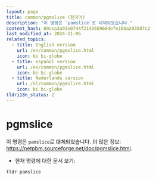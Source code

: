 ```yaml
---
layout: page
title: common/pgmslice (한국어)
description: "이 명령은 `pamslice`로 대체되었습니다."
content_hash: 09cea3a93e0744f214360960defe160a203087c2
last_modified_at: 2024-11-06
related_topics:
  - title: English version
    url: /en/common/pgmslice.html
    icon: bi bi-globe
  - title: español version
    url: /es/common/pgmslice.html
    icon: bi bi-globe
  - title: Nederlands version
    url: /nl/common/pgmslice.html
    icon: bi bi-globe
tldri18n_status: 2
---
```

# pgmslice

이 명령은 `pamslice`로 대체되었습니다.
더 많은 정보: <https://netpbm.sourceforge.net/doc/pgmslice.html>.

- 현재 명령에 대한 문서 보기:

`tldr pamslice`
